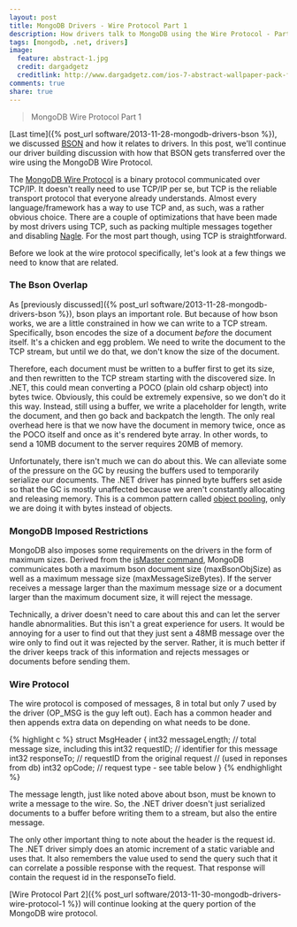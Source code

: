 ```yaml
---
layout: post
title: MongoDB Drivers - Wire Protocol Part 1
description: How drivers talk to MongoDB using the Wire Protocol - Part 1.
tags: [mongodb, .net, drivers]
image:
  feature: abstract-1.jpg
  credit: dargadgetz
  creditlink: http://www.dargadgetz.com/ios-7-abstract-wallpaper-pack-for-iphone-5-and-ipod-touch-retina/
comments: true
share: true
---
```


> MongoDB Wire Protocol Part 1

[Last time]({% post_url software/2013-11-28-mongodb-drivers-bson %}), we discussed [BSON](http://bsonspec.org) and how it relates to drivers.  In this post, we'll continue our driver building discussion with how that BSON gets transferred over the wire using the MongoDB Wire Protocol.

The [MongoDB Wire Protocol](http://docs.mongodb.org/meta-driver/latest/legacy/mongodb-wire-protocol/) is a binary protocol communicated over TCP/IP.  It doesn't really need to use TCP/IP per se, but TCP is the reliable transport protocol that everyone already understands.  Almost every language/framework has a way to use TCP and, as such, was a rather obvious choice.  There are a couple of optimizations that have been made by most drivers using TCP, such as packing multiple messages together and disabling [Nagle](http://en.wikipedia.org/wiki/Nagle's_algorithm).  For the most part though, using TCP is straightforward.

Before we look at the wire protocol specifically, let's look at a few things we need to know that are related.

### The Bson Overlap

As [previously discussed]({% post_url software/2013-11-28-mongodb-drivers-bson %}), bson plays an important role.  But because of how bson works, we are a little constrained in how we can write to a TCP stream.  Specifically, bson encodes the size of a document *before* the document itself.  It's a chicken and egg problem.  We need to write the document to the TCP stream, but until we do that, we don't know the size of the document.

Therefore, each document must be written to a buffer first to get its size, and then rewritten to the TCP stream starting with the discovered size.  In .NET, this could mean converting a POCO (plain old csharp object) into bytes twice.  Obviously, this could be extremely expensive, so we don't do it this way.  Instead, still using a buffer, we write a placeholder for length, write the document, and then go back and backpatch the length.  The only real overhead here is that we now have the document in memory twice, once as the POCO itself and once as it's rendered byte array.  In other words, to send a 10MB document to the server requires 20MB of memory.

Unfortunately, there isn't much we can do about this.  We can alleviate some of the pressure on the GC by reusing the buffers used to temporarily serialize our documents.  The .NET driver has pinned byte buffers set aside so that the GC is mostly unaffected because we aren't constantly allocating and releasing memory.  This is a common pattern called [object pooling](http://en.wikipedia.org/wiki/Object_pool_pattern), only we are doing it with bytes instead of objects.

### MongoDB Imposed Restrictions

MongoDB also imposes some requirements on the drivers in the form of maximum sizes.  Derived from the [isMaster command](http://docs.mongodb.org/manual/reference/command/isMaster/), MongoDB communicates both a maximum bson document size (maxBsonObjSize) as well as a maximum message size (maxMessageSizeBytes).  If the server receives a message larger than the maximum message size or a document larger than the maximum document size, it will reject the message.  

Technically, a driver doesn't need to care about this and can let the server handle abnormalities.  But this isn't a great experience for users.  It would be annoying for a user to find out that they just sent a 48MB message over the wire only to find out it was rejected by the server.  Rather, it is much better if the driver keeps track of this information and rejects messages or documents before sending them.  

### Wire Protocol

The wire protocol is composed of messages, 8 in total but only 7 used by the driver (OP_MSG is the guy left out).  Each has a common header and then appends extra data on depending on what needs to be done. 

{% highlight c %}
struct MsgHeader {
    int32   messageLength; // total message size, including this
    int32   requestID;     // identifier for this message
    int32   responseTo;    // requestID from the original request
                           //   (used in reponses from db)
    int32   opCode;        // request type - see table below
}
{% endhighlight %}

The message length, just like noted above about bson, must be known to write a message to the wire.  So, the .NET driver doesn't just serialized documents to a buffer before writing them to a stream, but also the entire message.

The only other important thing to note about the header is the request id.  The .NET driver simply does an atomic increment of a static variable and uses that.  It also remembers the value used to send the query such that it can correlate a possible response with the request.  That response will contain the request id in the responseTo field.

[Wire Protocol Part 2]({% post_url software/2013-11-30-mongodb-drivers-wire-protocol-1 %}) will continue looking at the query portion of the MongoDB wire protocol.